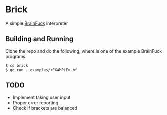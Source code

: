 # Brick

A simple [BrainFuck](https://en.wikipedia.org/wiki/Brainfuck) interpreter

## Building and Running

Clone the repo and do the following, where <EXAMPLE> is one of the example BrainFuck programs

```console
$ cd brick
$ go run . examples/<EXAMPLE>.bf
```
## TODO
 - Implement taking user input 
 - Proper error reporting
 - Check if brackets are balanced
